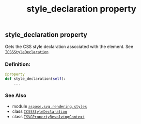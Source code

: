 ﻿---
title: style_declaration property
second_title: Aspose.SVG for Python via .NET API References
description: 
type: docs
weight: 140
url: /python-net/aspose.svg.rendering.styles/isvgpropertyresolvingcontext/style_declaration/
is_root: false
---

## style_declaration property


Gets the CSS style declaration associated with the element. See [`ICSSStyleDeclaration`](/svg/python-net/aspose.svg.dom.css/icssstyledeclaration).
### Definition:
```python
@property
def style_declaration(self):
    ...
```

### See Also
* module [`aspose.svg.rendering.styles`](../../)
* class [`ICSSStyleDeclaration`](/svg/python-net/aspose.svg.dom.css/icssstyledeclaration)
* class [`ISVGPropertyResolvingContext`](/svg/python-net/aspose.svg.rendering.styles/isvgpropertyresolvingcontext)
